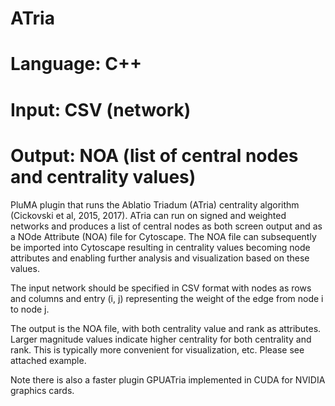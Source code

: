 # ATria
# Language: C++
# Input: CSV (network)
# Output: NOA (list of central nodes and centrality values)

PluMA plugin that runs the Ablatio Triadum (ATria) centrality algorithm (Cickovski et al, 2015, 2017).
ATria can run on signed and weighted networks and produces a list of central nodes as both screen
output and as a NOde Attribute (NOA) file for Cytoscape.  The NOA file can subsequently be imported
into Cytoscape resulting in centrality values becoming node attributes and enabling further analysis
and visualization based on these values.

The input network should be specified in CSV format with nodes as rows and columns and entry (i, j)
representing the weight of the edge from node i to node j.

The output is the NOA file, with both centrality value and rank as attributes.
Larger magnitude values indicate higher centrality for both centrality and rank.  This is typically
more convenient for visualization, etc.  Please see attached example.

Note there is also a faster plugin GPUATria implemented in CUDA for NVIDIA graphics cards.

